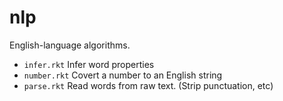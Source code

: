 nlp
===

English-language algorithms.

- `infer.rkt` Infer word properties
- `number.rkt` Covert a number to an English string
- `parse.rkt` Read words from raw text. (Strip punctuation, etc)
